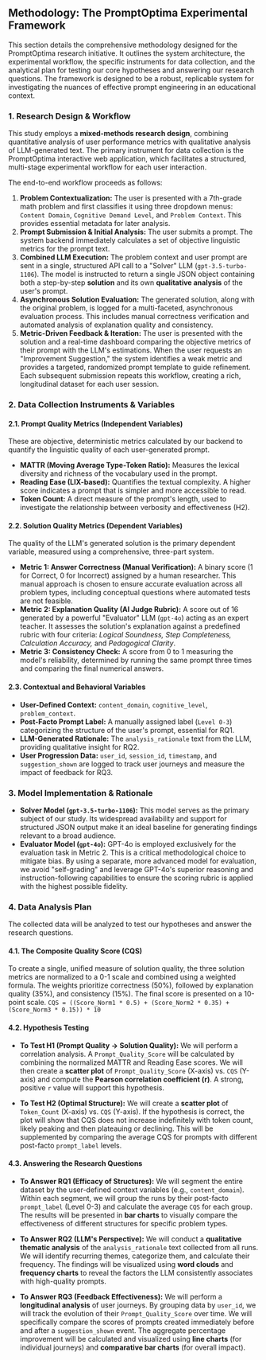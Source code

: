 ## **Methodology: The PromptOptima Experimental Framework**

This section details the comprehensive methodology designed for the PromptOptima research initiative. It outlines the system architecture, the experimental workflow, the specific instruments for data collection, and the analytical plan for testing our core hypotheses and answering our research questions. The framework is designed to be a robust, replicable system for investigating the nuances of effective prompt engineering in an educational context.

### **1. Research Design & Workflow**

This study employs a **mixed-methods research design**, combining quantitative analysis of user performance metrics with qualitative analysis of LLM-generated text. The primary instrument for data collection is the PromptOptima interactive web application, which facilitates a structured, multi-stage experimental workflow for each user interaction.

The end-to-end workflow proceeds as follows:

1.  **Problem Contextualization:** The user is presented with a 7th-grade math problem and first classifies it using three dropdown menus: `Content Domain`, `Cognitive Demand Level`, and `Problem Context`. This provides essential metadata for later analysis.
2.  **Prompt Submission & Initial Analysis:** The user submits a prompt. The system backend immediately calculates a set of objective linguistic metrics for the prompt text.
3.  **Combined LLM Execution:** The problem context and user prompt are sent in a single, structured API call to a "Solver" LLM (`gpt-3.5-turbo-1106`). The model is instructed to return a single JSON object containing both a step-by-step **solution** and its own **qualitative analysis** of the user's prompt.
4.  **Asynchronous Solution Evaluation:** The generated solution, along with the original problem, is logged for a multi-faceted, asynchronous evaluation process. This includes manual correctness verification and automated analysis of explanation quality and consistency.
5.  **Metric-Driven Feedback & Iteration:** The user is presented with the solution and a real-time dashboard comparing the objective metrics of their prompt with the LLM's estimations. When the user requests an "Improvement Suggestion," the system identifies a weak metric and provides a targeted, randomized prompt template to guide refinement. Each subsequent submission repeats this workflow, creating a rich, longitudinal dataset for each user session.

### **2. Data Collection Instruments & Variables**

#### **2.1. Prompt Quality Metrics (Independent Variables)**

These are objective, deterministic metrics calculated by our backend to quantify the linguistic quality of each user-generated prompt.

* **MATTR (Moving Average Type-Token Ratio):** Measures the lexical diversity and richness of the vocabulary used in the prompt.
* **Reading Ease (LIX-based):** Quantifies the textual complexity. A higher score indicates a prompt that is simpler and more accessible to read.
* **Token Count:** A direct measure of the prompt's length, used to investigate the relationship between verbosity and effectiveness (H2).

#### **2.2. Solution Quality Metrics (Dependent Variables)**

The quality of the LLM's generated solution is the primary dependent variable, measured using a comprehensive, three-part system.

* **Metric 1: Answer Correctness (Manual Verification):** A binary score (1 for Correct, 0 for Incorrect) assigned by a human researcher. This manual approach is chosen to ensure accurate evaluation across all problem types, including conceptual questions where automated tests are not feasible.
* **Metric 2: Explanation Quality (AI Judge Rubric):** A score out of 16 generated by a powerful "Evaluator" LLM (`gpt-4o`) acting as an expert teacher. It assesses the solution's explanation against a predefined rubric with four criteria: *Logical Soundness, Step Completeness, Calculation Accuracy,* and *Pedagogical Clarity*.
* **Metric 3: Consistency Check:** A score from 0 to 1 measuring the model's reliability, determined by running the same prompt three times and comparing the final numerical answers.

#### **2.3. Contextual and Behavioral Variables**

* **User-Defined Context:** `content_domain`, `cognitive_level`, `problem_context`.
* **Post-Facto Prompt Label:** A manually assigned label (`Level 0-3`) categorizing the structure of the user's prompt, essential for RQ1.
* **LLM-Generated Rationale:** The `analysis_rationale` text from the LLM, providing qualitative insight for RQ2.
* **User Progression Data:** `user_id`, `session_id`, `timestamp`, and `suggestion_shown` are logged to track user journeys and measure the impact of feedback for RQ3.

### **3. Model Implementation & Rationale**

* **Solver Model (`gpt-3.5-turbo-1106`):** This model serves as the primary subject of our study. Its widespread availability and support for structured JSON output make it an ideal baseline for generating findings relevant to a broad audience.
* **Evaluator Model (`gpt-4o`):** GPT-4o is employed exclusively for the evaluation task in Metric 2. This is a critical methodological choice to mitigate bias. By using a separate, more advanced model for evaluation, we avoid "self-grading" and leverage GPT-4o's superior reasoning and instruction-following capabilities to ensure the scoring rubric is applied with the highest possible fidelity.

### **4. Data Analysis Plan**

The collected data will be analyzed to test our hypotheses and answer the research questions.

#### **4.1. The Composite Quality Score (CQS)**

To create a single, unified measure of solution quality, the three solution metrics are normalized to a 0-1 scale and combined using a weighted formula. The weights prioritize correctness (50%), followed by explanation quality (35%), and consistency (15%). The final score is presented on a 10-point scale.
`CQS = ((Score_Norm1 * 0.5) + (Score_Norm2 * 0.35) + (Score_Norm3 * 0.15)) * 10`

#### **4.2. Hypothesis Testing**

* **To Test H1 (Prompt Quality → Solution Quality):** We will perform a correlation analysis. A `Prompt_Quality_Score` will be calculated by combining the normalized MATTR and Reading Ease scores. We will then create a **scatter plot** of `Prompt_Quality_Score` (X-axis) vs. `CQS` (Y-axis) and compute the **Pearson correlation coefficient (r)**. A strong, positive `r` value will support this hypothesis.

* **To Test H2 (Optimal Structure):** We will create a **scatter plot** of `Token_Count` (X-axis) vs. `CQS` (Y-axis). If the hypothesis is correct, the plot will show that CQS does not increase indefinitely with token count, likely peaking and then plateauing or declining. This will be supplemented by comparing the average CQS for prompts with different post-facto `prompt_label` levels.

#### **4.3. Answering the Research Questions**

* **To Answer RQ1 (Efficacy of Structures):** We will segment the entire dataset by the user-defined context variables (e.g., `content_domain`). Within each segment, we will group the runs by their post-facto `prompt_label` (Level 0-3) and calculate the average `CQS` for each group. The results will be presented in **bar charts** to visually compare the effectiveness of different structures for specific problem types.

* **To Answer RQ2 (LLM's Perspective):** We will conduct a **qualitative thematic analysis** of the `analysis_rationale` text collected from all runs. We will identify recurring themes, categorize them, and calculate their frequency. The findings will be visualized using **word clouds** and **frequency charts** to reveal the factors the LLM consistently associates with high-quality prompts.

* **To Answer RQ3 (Feedback Effectiveness):** We will perform a **longitudinal analysis** of user journeys. By grouping data by `user_id`, we will track the evolution of their `Prompt_Quality_Score` over time. We will specifically compare the scores of prompts created immediately before and after a `suggestion_shown` event. The aggregate percentage improvement will be calculated and visualized using **line charts** (for individual journeys) and **comparative bar charts** (for overall impact).